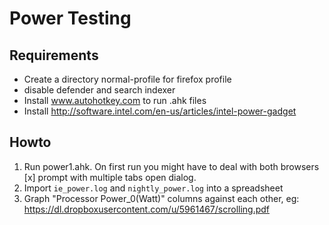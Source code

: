 Power Testing
=============

Requirements
--------------
* Create a directory normal-profile for firefox profile
* disable defender and search indexer
* Install www.autohotkey.com to run .ahk files
* Install http://software.intel.com/en-us/articles/intel-power-gadget

Howto
-------------
1. Run power1.ahk. On first run you might have to deal with both browsers [x] prompt with multiple tabs open dialog.
2. Import `ie_power.log` and `nightly_power.log` into a spreadsheet
3. Graph "Processor Power_0(Watt)" columns against each other, eg: https://dl.dropboxusercontent.com/u/5961467/scrolling.pdf

